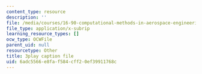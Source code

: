 ```yaml
---
content_type: resource
description: ''
file: /media/courses/16-90-computational-methods-in-aerospace-engineering-spring-2014/6adc5566e8faf584cff20ef39911768c_1SY0C9IfyeU.srt
file_type: application/x-subrip
learning_resource_types: []
ocw_type: OCWFile
parent_uid: null
resourcetype: Other
title: 3play caption file
uid: 6adc5566-e8fa-f584-cff2-0ef39911768c
---
```

